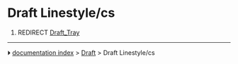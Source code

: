 # Draft Linestyle/cs
1.  REDIRECT [Draft_Tray](Draft_Tray.md)



---
⏵ [documentation index](../README.md) > [Draft](Draft_Workbench.md) > Draft Linestyle/cs
